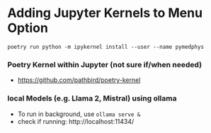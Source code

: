 # Adding Jupyter Kernels to Menu Option
```poetry run python -m ipykernel install --user --name pymedphys```

### Poetry Kernel within Jupyter (not sure if/when needed)
- https://github.com/pathbird/poetry-kernel


### local Models (e.g. Llama 2, Mistral) using ollama
- To run in background, use `ollama serve &` 
- check if running: http://localhost:11434/


